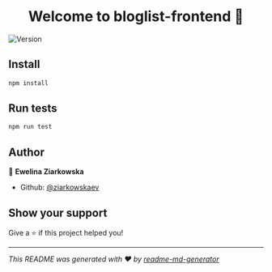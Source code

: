 <h1 align="center">Welcome to bloglist-frontend 👋</h1>
<p>
  <img alt="Version" src="https://img.shields.io/badge/version-0.0.0-blue.svg?cacheSeconds=2592000" />
</p>

## Install

```sh
npm install
```

## Run tests

```sh
npm run test
```

## Author

👤 **Ewelina Ziarkowska**

-   Github: [@ziarkowskaev](https://github.com/ziarkowskaev)

## Show your support

Give a ⭐️ if this project helped you!

---

_This README was generated with ❤️ by [readme-md-generator](https://github.com/kefranabg/readme-md-generator)_
